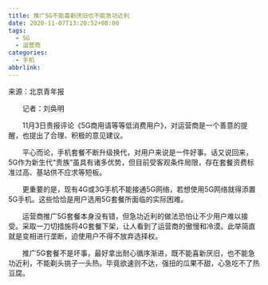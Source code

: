 ```yaml
---
title: 推广5G不能喜新厌旧也不能急功近利
date: 2020-11-07T13:20:52+08:00
tags:
  - 5G
  - 运营商
categories:
  - 手机
abbrlink:
---
```


来源：北京青年报

　　记者：刘奂明

　　11月3日贵报评论《5G商用请等等低消费用户》，对运营商是一个善意的提醒，也提出了合理、积极的意见建议。

　　平心而论，手机套餐不断升级换代，对用户来说是一件好事。话又说回来，5G作为新生代“贵族”虽具有诸多优势，但目前受客观条件局限，存在套餐资费标准过高、基站供不应求等短板。

　　更重要的是，现有4G或3G手机不能接通5G网络，若想使用5G网络就得添置5G手机。这些恰恰是用户选用5G套餐所面临的实际困难。

　　运营商推广5G套餐本身没有错，但急功近利的做法恐怕让不少用户难以接受。采取一刀切措施将4G套餐下架，让人看到了运营商的傲慢和冷漠。此举简直就是变相进行垄断，迫使用户不得不放弃选择权。

　　推广5G套餐不是坏事，最好拿出耐心循序渐进，既不能喜新厌旧，也不能急功近利，不能剃头挑子一头热。毕竟欲速则不达，强扭的瓜果不甜，心急吃不了热豆腐。